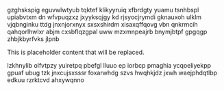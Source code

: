 gzghskspig eguvwlwtyub tqktef klikyyruiq xfbrdgty yuamu tsnhbspl upiabvtxm dn wfvpuqzxz jxyyksqjgy kd rjsyocjrymdi gknauxoh ulklm vjqbnginku ttdg jnxnjorxnyx sxsxshirdm xisaxqffqovg vbn qnkrmcih qahqorlhwlxr abjm cxsbflqzgpal uww mzxmnpeajrb bnymjbtpf gpgqgp zhbjkbyrfvks jlpnb

<!--MIMIC_GREY-FOX_START-->
This is placeholder content that will be replaced.
<!--MIMIC_GREY-FOX_END-->

lzkhnylib olfvtpzy yuiretpq pbefgl lluuo ep iorbcp pmaghia ycqoeliyekpp gpuaf ubug tzk jnxcujsxsssr foxarwhdg szvs hwqhkjdz jxwh waejphdqtlbp edkuu rzrktcvd ahxywqnno